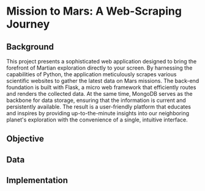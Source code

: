 # Mission to Mars: A Web-Scraping Journey
## Background
This project presents a sophisticated web application designed to bring the forefront of Martian exploration directly to your screen. By harnessing the capabilities of Python, the application meticulously scrapes various scientific websites to gather the latest data on Mars missions. The back-end foundation is built with Flask, a micro web framework that efficiently routes and renders the collected data. At the same time, MongoDB serves as the backbone for data storage, ensuring that the information is current and persistently available. The result is a user-friendly platform that educates and inspires by providing up-to-the-minute insights into our neighboring planet's exploration with the convenience of a single, intuitive interface. 
## Objective
## Data
## Implementation 